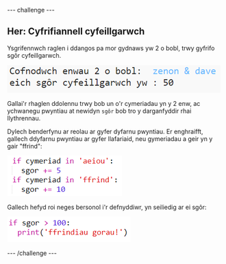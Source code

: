 --- challenge ---

## Her: Cyfrifiannell cyfeillgarwch

Ysgrifennwch raglen i ddangos pa mor gydnaws yw 2 o bobl, trwy gyfrifo sgôr cyfeillgarwch.

![sgrinlun](images/messages-friends.png)

Gallai'r rhaglen ddolennu trwy bob un o'r cymeriadau yn y 2 enw, ac ychwanegu pwyntiau at newidyn `sgôr` bob tro y darganfyddir rhai llythrennau.

Dylech benderfynu ar reolau ar gyfer dyfarnu pwyntiau. Er enghraifft, gallech ddyfarnu pwyntiau ar gyfer llafariaid, neu gymeriadau a geir yn y gair "ffrind":

![sgrinlun](images/messages-friends-code.png)

Gallech hefyd roi neges bersonol i'r defnyddiwr, yn seiliedig ar ei sgôr:

![sgrinlun](images/messages-best-friends.png)

--- /challenge ---